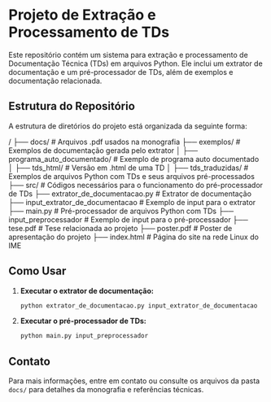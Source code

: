 # Projeto de Extração e Processamento de TDs

Este repositório contém um sistema para extração e processamento de Documentação Técnica (TDs) em arquivos Python. Ele inclui um extrator de documentação e um pré-processador de TDs, além de exemplos e documentação relacionada.

## Estrutura do Repositório

A estrutura de diretórios do projeto está organizada da seguinte forma:

/
├── docs/                       # Arquivos .pdf usados na monografia
├── exemplos/                   # Exemplos de documentação gerada pelo extrator
│   ├── programa_auto_documentado/   # Exemplo de programa auto documentado
│   ├── tds_html/               # Versão em .html de uma TD
│   ├── tds_traduzidas/         # Exemplos de arquivos Python com TDs e seus arquivos pré-processados
├── src/                        # Códigos necessários para o funcionamento do pré-processador de TDs
├── extrator_de_documentacao.py  # Extrator de documentação
├── input_extrator_de_documentacao # Exemplo de input para o extrator
├── main.py                      # Pré-processador de arquivos Python com TDs
├── input_preprocessador         # Exemplo de input para o pré-processador
├── tese.pdf                     # Tese relacionada ao projeto
├── poster.pdf                   # Poster de apresentação do projeto
├── index.html                   # Página do site na rede Linux do IME

## Como Usar

1. **Executar o extrator de documentação:**
   ```sh
   python extrator_de_documentacao.py input_extrator_de_documentacao
   ```

2. **Executar o pré-processador de TDs:**
   ```sh
   python main.py input_preprocessador
   ```

## Contato

Para mais informações, entre em contato ou consulte os arquivos da pasta `docs/` para detalhes da monografia e referências técnicas.
```

